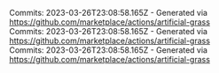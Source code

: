 Commits: 2023-03-26T23:08:58.165Z - Generated via https://github.com/marketplace/actions/artificial-grass
<br>
Commits: 2023-03-26T23:08:58.165Z - Generated via https://github.com/marketplace/actions/artificial-grass
<br>
Commits: 2023-03-26T23:08:58.165Z - Generated via https://github.com/marketplace/actions/artificial-grass
<br>
